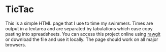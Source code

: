 # TicTac

This is a simple HTML page that I use to time my swimmers.
Times are output in a textarea and are separated by tabulations which ease copy pasting into spreadsheets. 
You can access this project online using [rawgit](http://rawgit.com/lachrist/tictac/master/tictac.html) or download the file and use it locally.
The page should work on all major browsers.
